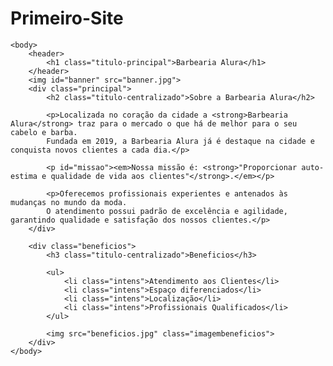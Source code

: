 # Primeiro-Site

<!DOCTYPE html>
<html lang="pt-br">
    <head>
        <meta charset="UTF-8">
        <title>Barbearia Alura</title>
        <link rel="stylesheet" href="style.css">
     </head>
        
    <body>
        <header>
            <h1 class="titulo-principal">Barbearia Alura</h1>
        </header>
        <img id="banner" src="banner.jpg">
        <div class="principal">
            <h2 class="titulo-centralizado">Sobre a Barbearia Alura</h2>

            <p>Localizada no coração da cidade a <strong>Barbearia Alura</strong> traz para o mercado o que há de melhor para o seu cabelo e barba. 
            Fundada em 2019, a Barbearia Alura já é destaque na cidade e conquista novos clientes a cada dia.</p>

            <p id="missao"><em>Nossa missão é: <strong>"Proporcionar auto-estima e qualidade de vida aos clientes"</strong>.</em></p>

            <p>Oferecemos profissionais experientes e antenados às mudanças no mundo da moda. 
            O atendimento possui padrão de excelência e agilidade, garantindo qualidade e satisfação dos nossos clientes.</p>
        </div>

        <div class="beneficios">
            <h3 class="titulo-centralizado">Beneficios</h3>

            <ul>
                <li class="intens">Atendimento aos Clientes</li>
                <li class="intens">Espaço diferenciados</li>
                <li class="intens">Localização</li>
                <li class="intens">Profissionais Qualificados</li>
            </ul>

            <img src="beneficios.jpg" class="imagembeneficios"> 
        </div>
    </body>
</html>
